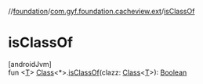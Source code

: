 //[foundation](../../index.md)/[com.gyf.foundation.cacheview.ext](index.md)/[isClassOf](is-class-of.md)

# isClassOf

[androidJvm]\
fun &lt;[T](is-class-of.md)&gt; [Class](https://developer.android.com/reference/kotlin/java/lang/Class.html)&lt;*&gt;.[isClassOf](is-class-of.md)(clazz: [Class](https://developer.android.com/reference/kotlin/java/lang/Class.html)&lt;[T](is-class-of.md)&gt;): [Boolean](https://kotlinlang.org/api/core/kotlin-stdlib/kotlin/-boolean/index.html)